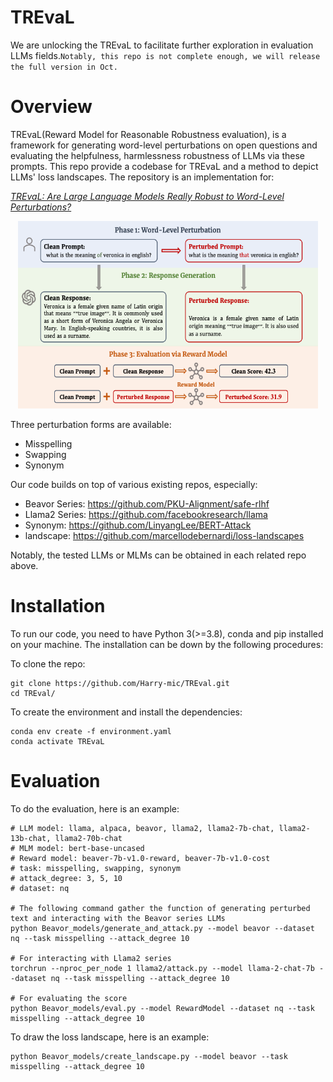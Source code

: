 # TREvaL
We are unlocking the TREvaL to facilitate further exploration in evaluation LLMs fields.```Notably, this repo is not complete enough, we will release the full version in Oct.```

# Overview 
TREvaL(Reward Model for Reasonable Robustness evaluation), is a framework for generating word-level perturbations on open questions and evaluating the helpfulness, harmlessness robustness of LLMs via these prompts. This repo provide a codebase for TREvaL and a method to depict LLMs' loss landscapes. The repository is an implementation for:

*[TREvaL: Are Large Language Models Really Robust to Word-Level Perturbations?](https://arxiv.org/abs/2309.11166)*

<div align="center">
  <img src="TREvaL.png" width="480" height="300" alt="图片描述"/>
</div>

Three perturbation forms are available:
* Misspelling
* Swapping
* Synonym

Our code builds on top of various existing repos, especially:
* Beavor Series: https://github.com/PKU-Alignment/safe-rlhf
* Llama2 Series: https://github.com/facebookresearch/llama
* Synonym: https://github.com/LinyangLee/BERT-Attack
* landscape: https://github.com/marcellodebernardi/loss-landscapes

Notably, the tested LLMs or MLMs can be obtained in each related repo above.


# Installation
To run our code, you need to have Python 3(>=3.8), conda and pip installed on your machine. The installation can be down by the following procedures:

To clone the repo:

```
git clone https://github.com/Harry-mic/TREval.git
cd TREval/
```

To create the environment and install the dependencies:

```
conda env create -f environment.yaml
conda activate TREvaL
```


# Evaluation

To do the evaluation, here is an example:

```
# LLM model: llama, alpaca, beavor, llama2, llama2-7b-chat, llama2-13b-chat, llama2-70b-chat
# MLM model: bert-base-uncased 
# Reward model: beaver-7b-v1.0-reward, beaver-7b-v1.0-cost
# task: misspelling, swapping, synonym
# attack_degree: 3, 5, 10
# dataset: nq

# The following command gather the function of generating perturbed text and interacting with the Beavor series LLMs
python Beavor_models/generate_and_attack.py --model beavor --dataset nq --task misspelling --attack_degree 10

# For interacting with Llama2 series
torchrun --nproc_per_node 1 llama2/attack.py --model llama-2-chat-7b --dataset nq --task misspelling --attack_degree 10

# For evaluating the score
python Beavor_models/eval.py --model RewardModel --dataset nq --task misspelling --attack_degree 10
```

To draw the loss landscape, here is an example:
```
python Beavor_models/create_landscape.py --model beavor --task misspelling --attack_degree 10
```
